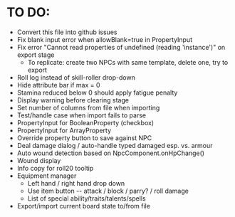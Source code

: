 # TO DO:
- Convert this file into github issues
- Fix blank input error when allowBlank=true in PropertyInput
- Fix error "Cannot read properties of undefined (reading 'instance')" on export stage
  - To replicate: create two NPCs with same template, delete one, try to export
- Roll log instead of skill-roller drop-down
- Hide attribute bar if max = 0
- Stamina reduced below 0 should apply fatigue penalty
- Display warning before clearing stage
- Set number of columns from file when importing
- Test/handle case when import fails to parse
- PropertyInput for BooleanProperty (checkbox)
- PropertyInput for ArrayProperty
- Override property button to save against NPC
- Deal damage dialog / auto-handle typed damaged esp. vs. armour
- Auto wound detection based on NpcComponent.onHpChange()
- Wound display
- Info copy for roll20 tooltip
- Equipment manager
    - Left hand / right hand drop down
    - Use item button -- attack / block / parry? / roll damage
    - List of special ability/traits/talents/spells
- Export/import current board state to/from file
